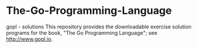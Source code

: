 # The-Go-Programming-Language
gopl - solutions
This repository provides the downloadable exercise solution programs for the book, "The Go Programming Language"; see http://www.gopl.io.
